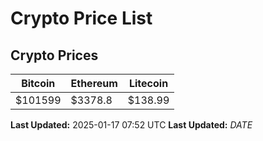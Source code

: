 # Crypto Price List

## Crypto Prices
| Bitcoin | Ethereum | Litecoin |
| ------- | -------- | -------- |
| $101599 | $3378.8 | $138.99 |
**Last Updated:** 2025-01-17 07:52 UTC
**Last Updated:** $DATE$
